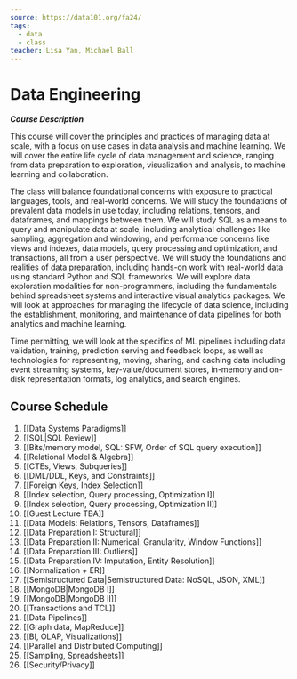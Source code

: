 ```yaml
---
source: https://data101.org/fa24/
tags:
  - data
  - class
teacher: Lisa Yan, Michael Ball
---
```

# Data Engineering

___Course Description___

This course will cover the principles and practices of managing data at scale, with a focus on use cases in data analysis and machine learning. We will cover the entire life cycle of data management and science, ranging from data preparation to exploration, visualization and analysis, to machine learning and collaboration.

The class will balance foundational concerns with exposure to practical languages, tools, and real-world concerns. We will study the foundations of prevalent data models in use today, including relations, tensors, and dataframes, and mappings between them. We will study SQL as a means to query and manipulate data at scale, including analytical challenges like sampling, aggregation and windowing, and performance concerns like views and indexes, data models, query processing and optimization, and transactions, all from a user perspective. We will study the foundations and realities of data preparation, including hands-on work with real-world data using standard Python and SQL frameworks. We will explore data exploration modalities for non-programmers, including the fundamentals behind spreadsheet systems and interactive visual analytics packages. We will look at approaches for managing the lifecycle of data science, including the establishment, monitoring, and maintenance of data pipelines for both analytics and machine learning. 

Time permitting, we will look at the specifics of ML pipelines including data validation, training, prediction serving and feedback loops, as well as technologies for representing, moving, sharing, and caching data including event streaming systems, key-value/document stores, in-memory and on-disk representation formats, log analytics, and search engines.



## Course Schedule

1. [[Data Systems Paradigms]]
2. [[SQL|SQL Review]]
3. [[Bits/memory model, SQL: SFW, Order of SQL query execution]]
4. [[Relational Model & Algebra]]
5. [[CTEs, Views, Subqueries]]
6. [[DML/DDL, Keys, and Constraints]]
7. [[Foreign Keys, Index Selection]]
8. [[Index selection, Query processing, Optimization I]]
9. [[Index selection, Query processing, Optimization II]]
10. [[Guest Lecture TBA]]
11. [[Data Models: Relations, Tensors, Dataframes]]
12. [[Data Preparation I: Structural]]
13. [[Data Preparation II: Numerical, Granularity, Window Functions]]
14. [[Data Preparation III: Outliers]]
15. [[Data Preparation IV: Imputation, Entity Resolution]]
16. [[Normalization + ER]]
17. [[Semistructured Data|Semistructured Data: NoSQL, JSON, XML]]
18. [[MongoDB|MongoDB I]]
19. [[MongoDB|MongoDB II]]
20. [[Transactions and TCL]]
21. [[Data Pipelines]]
22. [[Graph data, MapReduce]]
23. [[BI, OLAP, Visualizations]]
24. [[Parallel and Distributed Computing]]
25. [[Sampling, Spreadsheets]]
26. [[Security/Privacy]]

